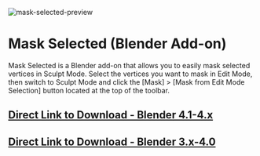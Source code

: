 ![mask-selected-preview](https://user-images.githubusercontent.com/91992989/236498740-6cb4fa28-0860-4036-b9f2-853171f752e2.gif)
# Mask Selected (Blender Add-on)
Mask Selected is a Blender add-on that allows you to easily mask selected vertices in Sculpt Mode. Select the vertices you want to mask in Edit Mode, then switch to Sculpt Mode and click the [Mask] > [Mask from Edit Mode Selection] button located at the top of the toolbar.

## [Direct Link to Download - Blender 4.1-4.x](https://github.com/Vinventive/blender-mask-selected/releases/download/ReleaseVersion/MaskSelected_Blender_4.1-4.x.zip)
## [Direct Link to Download - Blender 3.x-4.0](https://github.com/Vinventive/blender-mask-selected/releases/download/ReleaseVersion/MaskSelected_Blender_3.x-4.0.zip)

